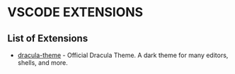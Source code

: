# VSCODE EXTENSIONS


## List of Extensions

- [dracula-theme](https://text.com) - Official Dracula Theme. A dark theme for many editors, shells, and more.
